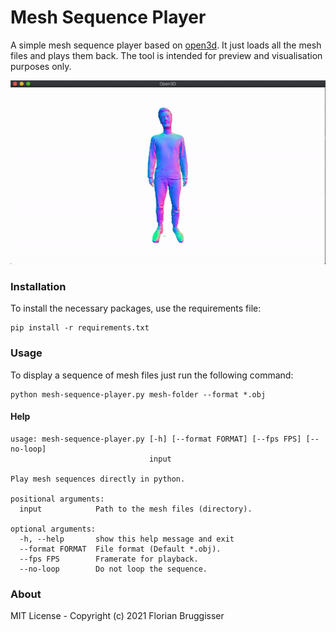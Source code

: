 # Mesh Sequence Player
A simple mesh sequence player based on [open3d](https://github.com/intel-isl/Open3D). It just loads all the mesh files and plays them back. The tool is intended for preview and visualisation purposes only.

![person](readme/person.gif)

### Installation
To install the necessary packages, use the requirements file:

```
pip install -r requirements.txt
```

### Usage
To display a sequence of mesh files just run the following command:

```
python mesh-sequence-player.py mesh-folder --format *.obj
```

#### Help

```
usage: mesh-sequence-player.py [-h] [--format FORMAT] [--fps FPS] [--no-loop]
                               input

Play mesh sequences directly in python.

positional arguments:
  input            Path to the mesh files (directory).

optional arguments:
  -h, --help       show this help message and exit
  --format FORMAT  File format (Default *.obj).
  --fps FPS        Framerate for playback.
  --no-loop        Do not loop the sequence.
```

### About
MIT License - Copyright (c) 2021 Florian Bruggisser
